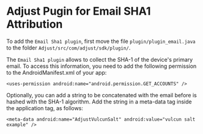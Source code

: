 Adjust Pugin for Email SHA1 Attribution
=======================================
To add the `Email Sha1 plugin`, first move the file `plugin/plugin_email.java` to the folder `Adjust/src/com/adjust/sdk/plugin/`.

The `Email Sha1 plugin` allows to collect the SHA-1 of the device's primary email. To access this information, you need to add the following permission to the AndroidManifest.xml of your app:

```
<uses-permission android:name="android.permission.GET_ACCOUNTS" />
```

Optionally, you can add a string to be concatenated with the email before is hashed with the SHA-1 algorithm. Add the string in a meta-data tag inside the application tag, as follows:
```
<meta-data android:name="AdjustVulcunSalt" android:value="vulcun salt example" />
```
